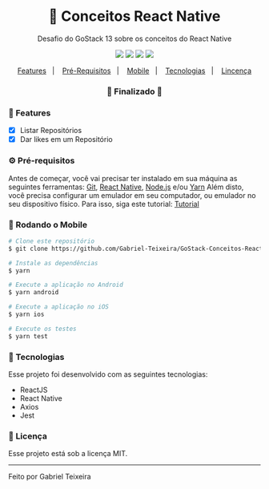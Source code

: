 <h1 align="center">
    🚀 Conceitos React Native
</h1>
<p align="center">Desafio do GoStack 13 sobre os conceitos do React Native</p>

<p align="center">
  <img src="https://img.shields.io/badge/react%20native%20version-0.62.1-informational"/>
  <!--<img src="https://img.shields.io/badge/repo%20size-2.00%20MB-informational" />-->
  <img src="https://img.shields.io/badge/score-10.00-important" />
  <img src="https://img.shields.io/badge/last%20commit-august-blue" />
  <img src="https://img.shields.io/badge/license-MIT-success"/>
</p>

<p align="center">
  <a href="#-features">Features</a>&nbsp;&nbsp;&nbsp;|&nbsp;&nbsp;&nbsp;
  <a href="#-pré-requisitos">Pré-Requisitos</a>&nbsp;&nbsp;&nbsp;|&nbsp;&nbsp;&nbsp;
  <a href="#-rodando-o-mobile">Mobile</a>&nbsp;&nbsp;&nbsp;|&nbsp;&nbsp;&nbsp;
  <a href="#-tecnologias">Tecnologias</a>&nbsp;&nbsp;&nbsp;|&nbsp;&nbsp;&nbsp;
  <a href="#-licença">Lincença</a>
</p>

<h3 align="center"> 
🚧  Finalizado  🚧
</h3>

### 📎 Features

- [x] Listar Repositórios
- [x] Dar likes em um Repositório

### ⚙ Pré-requisitos

Antes de começar, você vai precisar ter instalado em sua máquina as seguintes ferramentas:
[Git](https://git-scm.com), [React Native](https://reactnative.dev/), [Node.js](https://nodejs.org/en/) e/ou [Yarn](https://https://yarnpkg.com/) 
Além disto, você precisa configurar um emulador em seu computador, ou emulador no seu dispositivo físico.
Para isso, siga este tutorial: <a href="#-tecnologias">Tutorial</a>

### 🎲 Rodando o Mobile

```bash
# Clone este repositório
$ git clone https://github.com/Gabriel-Teixeira/GoStack-Conceitos-ReactNative

# Instale as dependências
$ yarn

# Execute a aplicação no Android
$ yarn android

# Execute a aplicação no iOS
$ yarn ios

# Execute os testes
$ yarn test
```

### 🚀 Tecnologias

Esse projeto foi desenvolvido com as seguintes tecnologias:

- ReactJS
- React Native
- Axios
- Jest

### 📝 Licença

Esse projeto está sob a licença MIT.

<hr/>

Feito por Gabriel Teixeira

